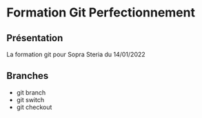 # Formation Git Perfectionnement

## Présentation

La formation git pour Sopra Steria du 14/01/2022

## Branches

- git branch
- git switch
- git checkout
